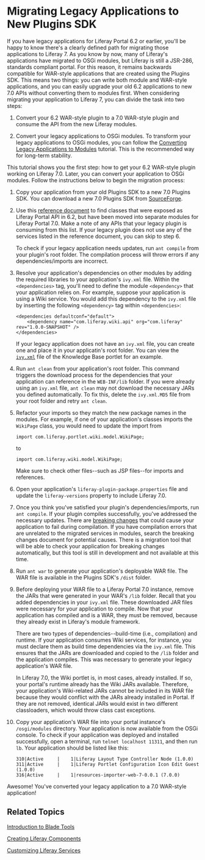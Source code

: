 # Migrating Legacy Applications to New Plugins SDK [](id=migrating-legacy-applications-to-new-plugins-sdk)

If you have legacy applications for Liferay Portal 6.2 or earlier, you'll be
happy to know there's a clearly defined path for migrating those applications to
Liferay 7. As you know by now, many of Liferay's applications have migrated to
OSGi modules, but Liferay is still a JSR-286, standards compliant portal. For
this reason, it remains backwards compatible for WAR-style applications that are
created using the Plugins SDK. This means two things: you can write both module
and WAR-style applications, and you can easily upgrade your old 6.2 applications
to new 7.0 APIs without converting them to modules first. When considering
migrating your application to Liferay 7, you can divide the task into two steps: 

1.  Convert your 6.2 WAR-style plugin to a 7.0 WAR-style plugin and consume the
    API from the new Liferay modules. 

2.  Convert your legacy applications to OSGi modules. To transform your legacy
    applications to OSGi modules, you can follow the
    [Converting Legacy Applications to Modules](/develop/tutorials/-/knowledge_base/7-0/converting-legacy-applications-to-modules)
    tutorial. This is the recommended way for long-term stability.

This tutorial shows you the first step: how to get your 6.2 WAR-style plugin
working on Liferay 7.0. Later, you can convert your application to OSGi modules.
Follow the instructions below to begin the migration process:

1.  Copy your application from your old Plugins SDK to a new 7.0 Plugins SDK.
    You can download a new 7.0 Plugins SDK from
    [SourceForge](http://sourceforge.net/projects/lportal/files/Liferay%20Portal/).

2.  Use this [reference document](/develop/reference/-/knowledge_base/7-0/finding-liferay-api-modules)
    to find classes that were exposed as Liferay Portal API in 6.2, but have
    been moved into separate modules for Liferay Portal 7.0. Make a note of any
    APIs that your legacy plugin is consuming from this list. If your legacy
    plugin does not use any of the services listed in the reference document,
    you can skip to step 6.

    To check if your legacy application needs updates, run `ant compile` from
    your plugin's root folder. The compilation process will throw errors if any
    dependencies/imports are incorrect.

3.  Resolve your application's dependencies on other modules by adding the
    required libraries to your application's `ivy.xml` file. Within the
    `<dependencies>` tag, you'll need to define the module `<dependency>` that
    your application relies on. For example, suppose your application is using a
    Wiki service. You would add this dependency to the `ivy.xml` file by
    inserting the following `<dependency>` tag within `<dependencies>`:

        <dependencies defaultconf="default">
            <dependency name="com.liferay.wiki.api" org="com.liferay" rev="1.0.0-SNAPSHOT" />
        </dependencies>

    If your legacy application does not have an `ivy.xml` file, you can create
    one and place it in your applicatin's root folder. You can view the
    [`ivy.xml`](https://github.com/liferay/liferay-plugins/blob/master/portlets/knowledge-base-portlet/ivy.xml)
    file of the Knowledge Base portlet for an example.

4.  Run `ant clean` from your application's root folder. This command triggers
    the download process for the dependencies that your application can
    reference in the `WEB-INF/lib` folder. If you were already using an
    `ivy.xml` file, `ant clean` may not download the necessary JARs you defined
    automatically. To fix this, delete the `ivy.xml.MD5` file from your root
    folder and retry `ant clean`.

5.  Refactor your imports so they match the new package names in the modules.
    For example, if one of your application's classes imports the
    `WikiPage` class, you would need to update the import from

        import com.liferay.portlet.wiki.model.WikiPage;

    to

        import com.liferay.wiki.model.WikiPage;

    Make sure to check other files--such as JSP files--for imports and
    references.

6.  Open your application's `liferay-plugin-package.properties` file and update
    the `liferay-versions` property to include Liferay 7.0.

7.  Once you think you've satisfied your plugin's dependencies/imports, run `ant
    compile`. If your plugin compiles successfully, you've addressed the
    necessary updates. There are
    [breaking changes](/develop/reference/-/knowledge_base/7-0/what-are-the-breaking-changes-for-liferay-7-0)
    that could cause your application to fail during compilation. If you have
    compilation errors that are unrelated to the migrated services in modules,
    search the breaking changes document for potential causes. There is a
    migration tool that will be able to check your application for breaking
    changes automatically, but this tool is still in development and not
    available at this time.

    <!-- The above statement will need to be removed about breaking changes when
    the migration tool is ready to document. -Cody -->

8.  Run `ant war` to generate your application's deployable WAR file. The WAR
    file is available in the Plugins SDK's `/dist` folder.

9.  Before deploying your WAR file to a Liferay Portal 7.0 instance, remove the
    JARs that were generated in your WAR's `/lib` folder. Recall that you added
    dependencies in your `ivy.xml` file. These downloaded JAR files were
    necessary for your application to compile. Now that your application has
    compiled and is a WAR, they must be removed, because they already exist in
    Liferay's module framework. 

    There are two types of dependencies--build-time (i.e., compilation) and
    runtime. If your application consumes Wiki services, for instance, you must
    declare them as build time dependencies via the `ivy.xml` file. This ensures
    that the JARs are downloaded and copied to the `/lib` folder and the
    application compiles. This was necessary to generate your legacy
    application's WAR file.

    In Liferay 7.0, the Wiki portlet is, in most cases, already installed. If
    so, your portal's runtime already has the Wiki JARs available. Therefore,
    your application's Wiki-related JARs cannot be included in its WAR file
    because they would conflict with the JARs already installed in Portal. If
    they are not removed, identical JARs would exist in two different
    classloaders, which would throw class cast exceptions.

10. Copy your application's WAR file into your portal instance's
    `/osgi/modules` directory. Your application is now available from the OSGi
    console. To check if your application was deployed and installed
    successfully, open a terminal, run `telnet localhost 11311`, and
    then run `lb`. Your application should be listed like this: 

        310|Active     |    1|Liferay Layout Type Controller Node (1.0.0)
        311|Active     |    1|Liferay Portlet Configuration Icon Edit Guest (1.0.0)
        316|Active     |    1|resources-importer-web-7-0.0.1 (7.0.0)

<!--

For new modules, it's enough to copy them to the deploy folder, since they are
automatically recognized as OSGi modules. At the current time, the legacy way of
deploying WARs is handled by the old plugin deployment mechanism, which causes
the plugin not to work (i.e. services were not properly resolved). The only way
for the legacy WAR to work is to copy the WAR into the `/osgi/modules` folder.
Check and see if/when deploy folder will support 7.0 WARs. -Cody -->

Awesome! You've converted your legacy application to a 7.0 WAR-style
application!

## Related Topics [](id=related-topics)

[Introduction to Blade Tools](/develop/tutorials/-/knowledge_base/7-0/installing-blade-cli)

[Creating Liferay Components](/develop/tutorials/-/knowledge_base/7-0/creating-liferay-components)

[Customizing Liferay Services](/develop/tutorials/-/knowledge_base/7-0/customizing-liferay-services)
